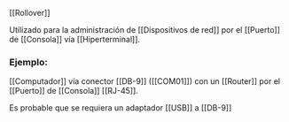 [[Rollover]]

Utilizado para la administración de [[Dispositivos de red]] por el [[Puerto]] de [[Consola]] vía [[Hiperterminal]]. 

### Ejemplo:
[[Computador]] vía conector [[DB-9]] ([[COM01]]) con un [[Router]] por el [[Puerto]] de [[Consola]] [[RJ-45]].

Es probable que se requiera un adaptador [[USB]] a [[DB-9]]
